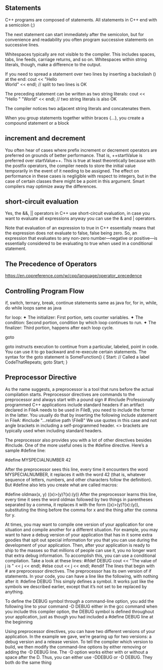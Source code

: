 ## Statements
C++ programs are composed of statements.
All statements in C++ end with a semicolon (;)

The next statement can start immediately after the semicolon, but for convenience and readability you often program successive statements on successive lines.

Whitespaces typically are not visible to the compiler. This includes spaces, tabs, line feeds, carriage returns, and so on. Whitespaces within string literals, though, make a difference to the output.

If you need to spread a statement over two lines by inserting a backslash (\) at the end:
cout << "Hello \
World" << endl; // split to two lines is OK

The preceding statement can be written as two string literals:
cout << "Hello "
"World" << endl; // two string literals is also OK

The compiler notices two adjacent string literals and concatenates them.


When you group statements together within braces {...}, you create a compound statement or a block




## increment and decrement
You often hear of cases where prefix increment or decrement
operators are preferred on grounds of better performance. That
is, ++startValue is preferred over startValue++.
This is true at least theoretically because with the postfix
operators, the compiler needs to store the initial value
temporarily in the event of it needing to be assigned. The effect
on performance in these cases is negligible with respect to
integers, but in the case of certain classes there might be a
point in this argument. Smart compilers may optimize away the
differences.



## short-circuit evaluation
Yes, the &&, ||  operators in C++ use short-circuit evaluation, in case you want to evaluate all expressions anyway you can use the & and | operators.

Note that evaluation of an expression to true in C++ essentially
means that the expression does not evaluate to false, false
being zero. So, an expression that evaluates to any non-zero
number—negative or positive—is essentially considered to be
evaluating to true when used in a conditional statement.



## The Precedence of Operators
https://en.cppreference.com/w/cpp/language/operator_precedence





## Controlling Program Flow
if, switch, ternary, break, continue statements same as java
for, for in, while, do while loops same as java


for loop:
✦ The initializer: First portion, sets counter variables.
✦ The condition: Second portion, condition by which loop continues to run.
✦ The finalizer: Third portion, happens after each loop cycle.








goto

goto instructs execution to continue from a particular, labeled,
point in code. You can use it to go backward and re-execute certain statements.
The syntax for the goto statement is
SomeFunction()
{
Start: // Called a label
CodeThatRepeats;
goto Start;
}





## Preprocessor Directive

As the name suggests, a preprocessor is a tool that runs before the actual compilation
starts. Preprocessor directives are commands to the preprocessor and always start with
a pound sign #
 #include
Professionally programmed C++ applications include standard
headers
if an artifact declared in FileA needs to be used in
FileB, you need to include the former in the latter. You usually do
that by inserting the following include statement in FileA:
 #include "...relative path \FileB"
We use quotes in this case and not angle brackets in including
a self-programmed header. <> brackets are typically used when
including standard headers.



The preprocessor also provides you with a lot of other directives besides #include. One of the more useful ones is the #define directive. Here’s a
sample #define line:

 #define MYSPECIALNUMBER 42

After the preprocessor sees this line, every time it encounters the word
MYSPECIALNUMBER, it replaces it with the word 42 (that is, whatever sequence
of letters, numbers, and other characters follow the definition). But #define
also lets you create what are called macros:

#define oldmax(x, y) ((x)>(y)?(x):(y))
After the preprocessor learns this line, every time it sees the word oldmax
followed by two things in parentheses separated by a comma, it replaces
it with the form ((x)>(y)?(x):(y)), substituting the thing before the
comma for x and the thing after the comma for y.


At times, you may want to compile one version of your application for one
situation and compile another for a different situation. For example, you may
want to have a debug version of your application that has in it some extra
goodies that spit out special information for you that you can use during the
development of your application. Then, after your application is ready to
ship to the masses so that millions of people can use it, you no longer want
that extra debug information.
To accomplish this, you can use a conditional compilation. Take a look at
these lines:
#ifdef DEBUG
cout << "The value of j is " << j << endl;
#else
cout << j << endl;
#endif
The lines that begin with # are preprocessor directives. The preprocessor
has its own version of if statements. In your code, you can have a line like
the following, with nothing after it:
#define DEBUG
This simply defines a symbol. It works just like the symbols we described
earlier, except that it’s not set to be replaced by anything.


To define the DEBUG symbol
through a command-line option, you add the following line to your command
-D DEBUG
either in the gcc command  when you include this compiler option, the DEBUG
symbol is defined throughout your application, just as though you had
included a #define DEBUG line at the beginning


Using preprocessor directives, you can have two different versions of your
application. In the example we gave, we’re gearing up for two versions: a
debug version and a release version. To tell the compiler which version to
build, we then modify the command-line options by either removing or
adding the -D DEBUG line.
The -D option works either with or without a space after the D. Thus, you
can either use -DDEBUG or -D DEBUG. They both do the same thing

